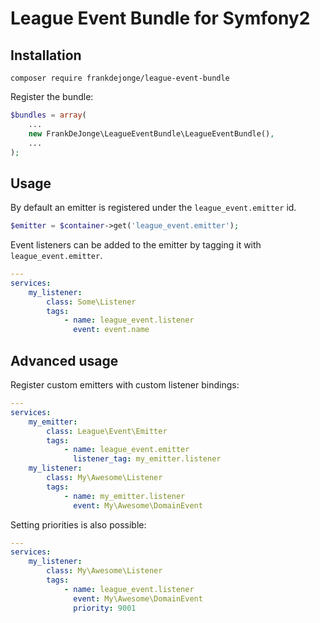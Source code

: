 # League Event Bundle for Symfony2

## Installation

```
composer require frankdejonge/league-event-bundle
```

Register the bundle:

```php
$bundles = array(
    ...
    new FrankDeJonge\LeagueEventBundle\LeagueEventBundle(),
    ...
);
```

## Usage

By default an emitter is registered under the `league_event.emitter` id.

```php
$emitter = $container->get('league_event.emitter');
```

Event listeners can be added to the emitter by tagging it with `league_event.emitter`.

```yaml
---
services:
    my_listener:
        class: Some\Listener
        tags:
            - name: league_event.listener
              event: event.name
```

## Advanced usage

Register custom emitters with custom listener bindings:

```yml
---
services:
    my_emitter:
        class: League\Event\Emitter
        tags:
            - name: league_event.emitter
              listener_tag: my_emitter.listener
    my_listener:
        class: My\Awesome\Listener
        tags:
            - name: my_emitter.listener
              event: My\Awesome\DomainEvent
```

Setting priorities is also possible:

```yml
---
services:
    my_listener:
        class: My\Awesome\Listener
        tags:
            - name: league_event.listener
              event: My\Awesome\DomainEvent
              priority: 9001
```